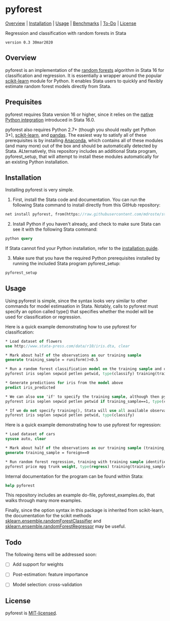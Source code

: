 
pyforest
=================================

[Overview](#overview)
| [Installation](#installation)
| [Usage](#usage)
| [Benchmarks](#benchmarks)
| [To-Do](#todo)
| [License](#license)

Regression and classification with random forests in Stata

`version 0.3 30mar2020`


Overview
---------------------------------

pyforest is an implementation of the [random forests](https://www.stat.berkeley.edu/~breiman/randomforest2001.pdf) algorithm in Stata 16 for classification and regression. It is essentially a wrapper around the popular [scikit-learn](https://scikit-learn.org/) module for Python. It enables Stata users to quickly and flexibly estimate random forest models directly from Stata.


Prequisites
---------------------------------

pyforest requires Stata version 16 or higher, since it relies on the [native Python integration](https://www.stata.com/new-in-stata/python-integration/) introduced in Stata 16.0. 

pyforest also requires Python 2.7+ (though you should really get Python 3+), [scikit-learn](https://scikit-learn.org), and [pandas](https://pandas.pydata.org/). The easiest way to satisfy all of these prerequisites is by installing [Anaconda](https://www.anaconda.com/distribution/#download-section), which contains all of these modules (and many more) out of the box and should be automatically detected by Stata. ALternatively, this repository includes an additional Stata program, pyforest_setup, that will attempt to install these modules automatically for an existing Python installation. 


Installation
---------------------------------

Installing pyforest is very simple.

1. First, install the Stata code and documentation. You can run the following Stata command to install directly from this GitHub repository:

```stata
net install pyforest, from(https://raw.githubusercontent.com/mdroste/stata-pyforest/master/) replace
```

2. Install Python if you haven't already, and check to make sure Stata can see it with the following Stata command:
```stata
python query
```

If Stata cannot find your Python installation, refer to the [installation guide](docs/installation.md).

3. Make sure that you have the required Python prerequisites installed by running the included Stata program pyforest_setup:

```stata
pyforest_setup
```


Usage
---------------------------------

Using pyforest is simple, since the syntax looks very similar to other commands for model estimaation in Stata. Notably, calls to pyforest must specify an option called type() that specifies whether the model will be used for classification or regression.

Here is a quick example demonstrating how to use pyforest for classification:

```stata
* Load dataset of flowers
use http://www.stata-press.com/data/r10/iris.dta, clear

* Mark about half of the observations as our training sample
generate training_sample = runiform()<0.5

* Run a random forest classification model on the training sample and obtain predictions with post-estimation 'predict' command
pyforest iris seplen sepwid petlen petwid, type(classify) training(training_sample)

* Generate predictions for iris from the model above
predict iris_predicted

* We can also use 'if' to specify the training sample, although then pyforest will not give you out-of-sample fit statistics
pyforest iris seplen sepwid petlen petwid if training_sample==1, type(classify)

* If we do not specify training(), Stata will use all available observations (that satisfy any given if/in condition) 
pyforest iris seplen sepwid petlen petwid, type(classify)
```

Here is a quick example demonstrating how to use pyforest for regression:

```stata
* Load dataset of cars
sysuse auto, clear

* Mark about half of the observations as our training sample (training_sample=1)
generate training_sample = foreign==0

* Run random forest regression, training with training sample identified above, save predictions as price_predicted
pyforest price mpg trunk weight, type(regress) training(training_sample) prediction(price_predicted)
```

Internal documentation for the program can be found within Stata:
```stata
help pyforest
```

This repository includes an example do-file, pyforest_examples.do, that walks through many more examples. 

Finally, since the option syntax in this package is inherited from scikit-learn, the documentation for the scikit methods [sklearn.ensemble.randomForestClassifier](https://scikit-learn.org/stable/modules/generated/sklearn.ensemble.RandomForestClassifier.html) and [sklearn.ensemble.randomForestRegressor](https://scikit-learn.org/stable/modules/generated/sklearn.ensemble.RandomForestRegressor.html) may be useful. 

  
Todo
---------------------------------

The following items will be addressed soon:

- [ ] Add support for weights
- [ ] Post-estimation: feature importance
- [ ] Model selection: cross-validation


License
---------------------------------

pyforest is [MIT-licensed](https://github.com/mdroste/stata-pyforest/blob/master/LICENSE).
